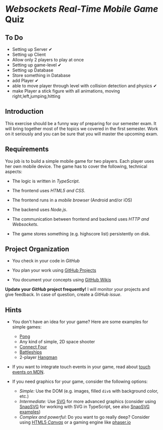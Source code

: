 # *Websockets Real-Time Mobile Game* Quiz

## To Do

* Setting up Server ✔
* Setting up Client 
* Allow only 2 players to play at once
* Setting up game-level ✔
* Setting up Database
* Store something in Database
* add Player ✔
* able to move player through level with collision detection and physics ✔
* make Player a stick figure with all animations, moving right,left,jumping,hitting


## Introduction

This exercise should be a funny way of preparing for our semester exam. It will bring together most of the topics we covered in the first semester. Work on it seriously and you can be sure that you will master the upcoming exam.


## Requirements

You job is to build a simple mobile game for two players. Each player uses her own mobile device. The game has to cover the following, technical aspects:

* The logic is written in *TypeScript*.

* The frontend uses *HTML5 and CSS*.

* The frontend runs in a *mobile browser* (Android and/or iOS)

* The backend uses *Node.js*.

* The communication between frontend and backend uses *HTTP and Websockets*.

* The game stores something (e.g. highscore list) persistently on disk.


## Project Organization

* You check in your code in *GitHub*

* You plan your work using [GitHub Projects](https://help.github.com/articles/about-project-boards/)

* You document your concepts using [GitHub Wikis](https://help.github.com/articles/about-github-wikis/)

**Update your *GitHub* project frequently!** I will monitor your projects and give feedback. In case of question, create a *GitHub issue*.


## Hints

* You don't have an idea for your game? Here are some examples for simple games:
  * [Pong](https://en.wikipedia.org/wiki/Pong)
  * Any kind of simple, 2D space shooter
  * [Connect Four](https://en.wikipedia.org/wiki/Connect_Four)
  * [Battleships](https://en.wikipedia.org/wiki/Battleship_(game))
  * 2-player [Hangman](https://en.wikipedia.org/wiki/Hangman_(game))

* If you want to integrate touch events in your game, read about [touch events on MDN](https://developer.mozilla.org/en-US/docs/Web/API/Touch_events).

* If you need graphics for your game, consider the following options:
  * *Simple:* Use the DOM (e.g. images, filled `div`s with background color, etc.)
  * *Intermediate:* Use [SVG](https://developer.mozilla.org/en-US/docs/Web/SVG) for more advanced graphics (consider using [SnapSVG](http://snapsvg.io/) for working with SVG in TypeScript, see also [SnapSVG examples](http://svg.dabbles.info/))
  * *Complex and powerful*: Do you want to go really deep? Consider using [HTML5 *Canvas*](https://developer.mozilla.org/en-US/docs/Web/API/Canvas_API) or a gaming engine like [phaser.io](http://phaser.io/)
